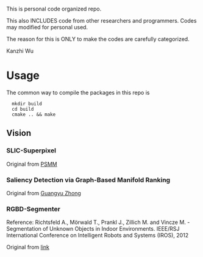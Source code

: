 This is personal code organized repo. 

This also INCLUDES code from other researchers and programmers. Codes may modified for personal used.

The reason for this is ONLY to make the codes are carefully categorized.

Kanzhi Wu

# Usage
The common way to compile the packages in this repo is
```
  mkdir build
  cd build
  cmake .. && make
```

## Vision

### SLIC-Superpixel
Original from [PSMM](https://github.com/PSMM/SLIC-Superpixels)


### Saliency Detection via Graph-Based Manifold Ranking
Original from [Guangyu Zhong](https://github.com/GYZHikari/Opencv-Saliency)


### RGBD-Segmenter
Reference: Richtsfeld A., Mörwald T., Prankl J., Zillich M. and Vincze M. - 
Segmentation of Unknown Objects in Indoor Environments.  IEEE/RSJ International
Conference on Intelligent Robots and Systems (IROS), 2012

Original from [link](http://www.acin.tuwien.ac.at/forschung/v4r/mitarbeiterprojekte/rgb-d-segmentation/)


